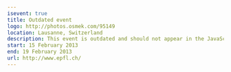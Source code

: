 ```yaml
---
isevent: true
title: Outdated event
logo: http://photos.osmek.com/95149
location: Lausanne, Switzerland
description: This event is outdated and should not appear in the JavaScript code
start: 15 February 2013
end: 19 February 2013
url: http://www.epfl.ch/
---
```

